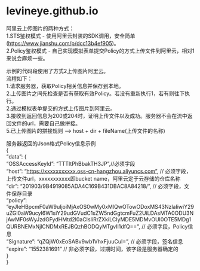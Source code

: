 # levineye.github.io

阿里云上传图片的两种方式：  
1.STS鉴权模式 - 使用阿里云封装的SDK调用，安全简单(https://www.jianshu.com/p/dcc13b4ef905)。  
2.Policy鉴权模式 - 自己实现模拟表单提交Policy的方式上传文件到阿里云，相对1来说会麻烦一些。  

示例的代码段使用了方式2上传图片阿里云。  
流程如下：  
1.请求服务器，获取Policy相关信息并保存到本地。  
2.上传图片之间先检查是否有获取有效Policy。若没有重新执行1，若有则往下执行。  
2.通过模拟表单提交的方式上传图片到阿里云。  
3.接收到返回信息为200或204时，证明上传文件以及成功。服务器不会在流中返回文件的url，需要自己做拼接。  
5.已上传图片的拼接规则 --> host + dir + fileName(上传文件的名称)  

服务器返回的Json格式Policy信息示例  
{  
    “data”: {  
        “OSSAccessKeyId”: “TTTItPhBbakTH3JP”,//必须字段  
        “host”: “https://xxxxxxxxxxx.oss-cn-hangzhou.aliyuncs.com”, // 必须字段，上传文件url，xxxxxxxxxxx即bucket name，阿里云定于云存储的仓库名称  
        “dir”: “201903/9B4919085ADA4C169B431DBAC8A84218/”, // 必须字段，文件保存目录  
        “policy”: “eyJleHBpcmF0aW9uIjoiMjAxOS0wMy0xMlQwOTowODoxMS43NzlaIiwiY29uZGl0aW9ucyI6W1siY29udGVudC1sZW5ndGgtcmFuZ2UiLDAsMTA0ODU3NjAwMF0sWyJzdGFydHMtd2l0aCIsIiRrZXkiLCIyMDE5MDMvOUI0OTE5MDg1QURBNEMxNjlCNDMxREJBQzhBODQyMTgvIl1dfQ==”, // 必须字段，Policy信息  
        “Signature”: “qZQjW0xEoSABv9wb1VhxFjuuCuI=”, // 必须字段，签名信息  
        “expire”: “1552381691” // 非必须字段，过期时间，该字段是服务器确定的  
    }  
}  
